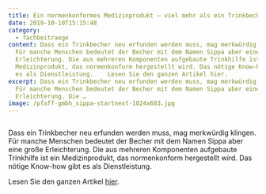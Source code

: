 ```yaml
---
title: Ein normenkonformes Medizinprodukt – viel mehr als ein Trinkbecher
date: 2019-10-10T15:15:48
category:
  - fachbeitraege
content: Dass ein Trinkbecher neu erfunden werden muss, mag merkwürdig klingen.
  Für manche Menschen bedeutet der Becher mit dem Namen Sippa aber eine große
  Erleichterung. Die aus mehreren Komponenten aufgebaute Trinkhilfe ist ein
  Medizinprodukt, das normenkonform hergestellt wird. Das nötige Know-how gibt
  es als Dienstleistung.    Lesen Sie den ganzen Artikel hier.
excerpt: Dass ein Trinkbecher neu erfunden werden muss, mag merkwürdig klingen.
  Für manche Menschen bedeutet der Becher mit dem Namen Sippa aber eine große
  Erleichterung. Die …
image: /pfaff-gmbh_sippa-startnext-1024x683.jpg
---
```


<figure class="wp-block-image size-large"><img loading="lazy"   src="/pfaff-gmbh_sippa-startnext-1024x683.jpg" alt="" class="wp-image-635"   /></figure>



Dass ein Trinkbecher neu erfunden werden muss, mag merkwürdig klingen. Für manche Menschen bedeutet der Becher mit dem Namen Sippa aber eine große Erleichterung. Die aus mehreren Komponenten aufgebaute Trinkhilfe ist ein Medizinprodukt, das normenkonform hergestellt wird. Das nötige Know-how gibt es als Dienstleistung.</p>



<p>Lesen Sie den ganzen Artikel <a href="http://www.devicemed.de/ein-normenkonformes-medizinprodukt-viel-mehr-als-ein-trinkbecher-a-867421" target="_blank" rel="noreferrer noopener" aria-label=" (öffnet in neuem Tab)">hier</a>.</p>

